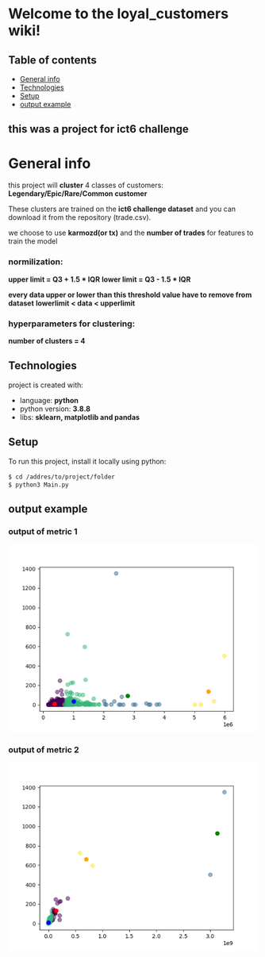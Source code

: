 # Welcome to the loyal_customers wiki!
## Table of contents
* [General info](#general-info)
* [Technologies](#technologies)
* [Setup](#setup)
* [output example](#output-example)

## this was a project for ict6 challenge
# General info
this project will **cluster** 4 classes of customers: **Legendary/Epic/Rare/Common customer**

These clusters are trained on the **ict6 challenge dataset** and you can download it from the repository (trade.csv).

we choose to use **karmozd(or tx)** and the **number of trades** for features to train the model

### normilization:

**upper limit = Q3 + 1.5 * IQR**
**lower limit = Q3 - 1.5 * IQR**

**every data upper or lower than this threshold value have to remove from dataset**
**lowerlimit < data < upperlimit**


### hyperparameters for clustering:

**number of clusters = 4**


## Technologies
project is created with:

* language: **python**
* python version: **3.8.8**
* libs: **sklearn, matplotlib and pandas**

## Setup
To run this project, install it locally using python:
```
$ cd /addres/to/project/folder
$ python3 Main.py
```


## output example
### output of metric 1
![alt text](./output_metric_1.png?raw=true)

### output of metric 2
![alt text](./output_metric_2.png?raw=true)
